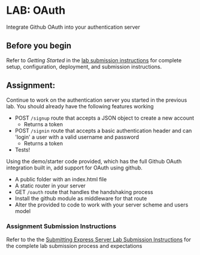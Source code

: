 # LAB: OAuth

Integrate Github OAuth into your authentication server

## Before you begin

Refer to *Getting Started*  in the [lab submission instructions](../../../reference/submission-instructions/labs/README.md) for complete setup, configuration, deployment, and submission instructions.

## Assignment:

Continue to work on the authentication server you started in the previous lab. You should already have the following features working

- POST `/signup` route that accepts a JSON object to create a new account
  - Returns a token
- POST `/signin` route that accepts a basic authentication header and can 'login' a user with a valid username and password
  - Returns a token
- Tests!

Using the demo/starter code provided, which has the full Github OAuth integration built in, add support for OAuth using github.

- A public folder with an index.html file
- A static router in your server
- GET `/oauth` route that handles the handshaking process
- Install the github module as middleware for that route
- Alter the provided to code to work with your server scheme and users model

### Assignment Submission Instructions

Refer to the the [Submitting Express Server Lab Submission Instructions](../../../reference/submission-instructions/labs/express-servers.md) for the complete lab submission process and expectations
